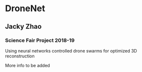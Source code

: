 # DroneNet
## Jacky Zhao
### Science Fair Project 2018-19

Using neural networks controlled drone swarms for optimized 3D reconstruction

More info to be added
